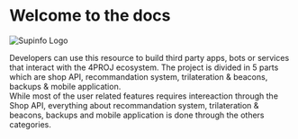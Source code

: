 # Welcome to the docs

<img :src="$withBase('/supinfo.png')" alt="Supinfo Logo">

Developers can use this resource to build third party apps, bots or services that interact with the 4PROJ ecosystem. The project is divided in 5 parts which are shop API, recommandation system, trilateration & beacons, backups & mobile application.  
While most of the user related features requires intereaction through the Shop API, everything about recommandation system, trilateration & beacons, backups and mobile application is done through the others categories.
